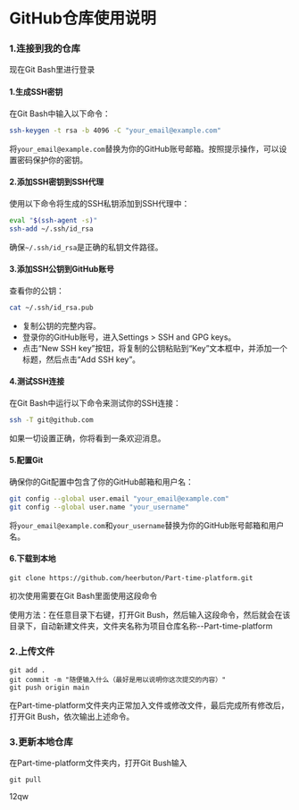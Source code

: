 # GitHub仓库使用说明

### 1.连接到我的仓库

现在Git Bash里进行登录

#### **1.生成SSH密钥** 

在Git Bash中输入以下命令：

```bash
ssh-keygen -t rsa -b 4096 -C "your_email@example.com"
```

将`your_email@example.com`替换为你的GitHub账号邮箱。按照提示操作，可以设置密码保护你的密钥。

#### **2.添加SSH密钥到SSH代理** 

使用以下命令将生成的SSH私钥添加到SSH代理中：

```bash
eval "$(ssh-agent -s)"
ssh-add ~/.ssh/id_rsa
```

确保`~/.ssh/id_rsa`是正确的私钥文件路径。

#### **3.添加SSH公钥到GitHub账号**

查看你的公钥：

```bash
cat ~/.ssh/id_rsa.pub
```

- 复制公钥的完整内容。
- 登录你的GitHub账号，进入Settings > SSH and GPG keys。
- 点击“New SSH key”按钮，将复制的公钥粘贴到“Key”文本框中，并添加一个标题，然后点击“Add SSH key”。

#### **4.测试SSH连接**

在Git Bash中运行以下命令来测试你的SSH连接：

```bash
ssh -T git@github.com
```

如果一切设置正确，你将看到一条欢迎消息。

#### **5.配置Git**

确保你的Git配置中包含了你的GitHub邮箱和用户名：

```bash
git config --global user.email "your_email@example.com"
git config --global user.name "your_username"
```

将`your_email@example.com`和`your_username`替换为你的GitHub账号邮箱和用户名。

#### 6.下载到本地

```
git clone https://github.com/heerbuton/Part-time-platform.git
```

初次使用需要在Git Bash里面使用这段命令

使用方法：在任意目录下右键，打开Git Bush，然后输入这段命令，然后就会在该目录下，自动新建文件夹，文件夹名称为项目仓库名称--Part-time-platform



### 2.上传文件

```
git add .
git commit -m "随便输入什么（最好是用以说明你这次提交的内容）"
git push origin main
```

在Part-time-platform文件夹内正常加入文件或修改文件，最后完成所有修改后，打开Git Bush，依次输出上述命令。

### 3.更新本地仓库

在Part-time-platform文件夹内，打开Git Bush输入

```
git pull
```

12qw

